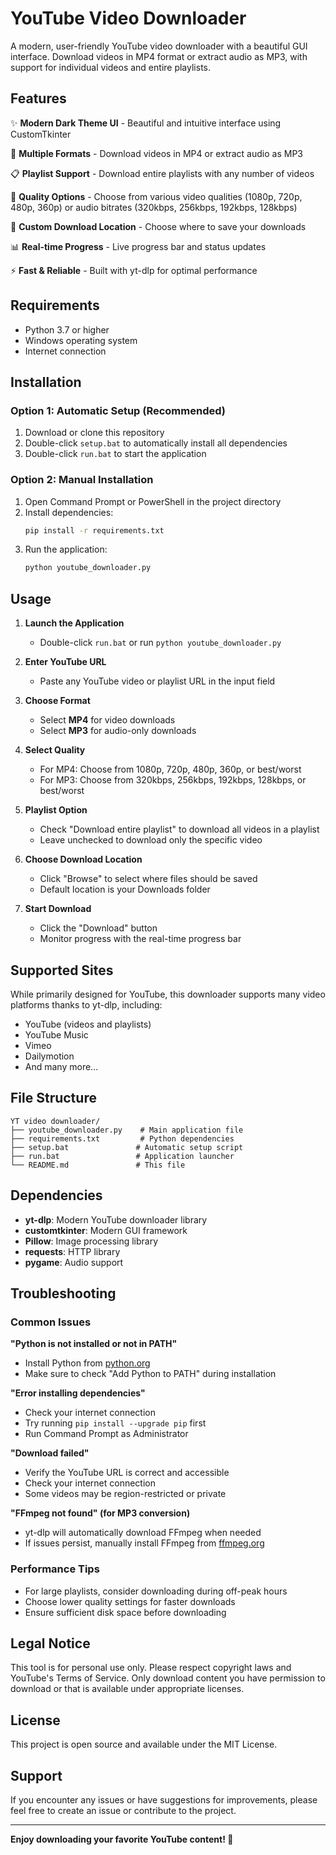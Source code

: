 # YouTube Video Downloader

A modern, user-friendly YouTube video downloader with a beautiful GUI interface. Download videos in MP4 format or extract audio as MP3, with support for individual videos and entire playlists.

## Features

✨ **Modern Dark Theme UI** - Beautiful and intuitive interface using CustomTkinter

🎥 **Multiple Formats** - Download videos in MP4 or extract audio as MP3

📋 **Playlist Support** - Download entire playlists with any number of videos

🎯 **Quality Options** - Choose from various video qualities (1080p, 720p, 480p, 360p) or audio bitrates (320kbps, 256kbps, 192kbps, 128kbps)

📁 **Custom Download Location** - Choose where to save your downloads

📊 **Real-time Progress** - Live progress bar and status updates

⚡ **Fast & Reliable** - Built with yt-dlp for optimal performance

## Requirements

- Python 3.7 or higher
- Windows operating system
- Internet connection

## Installation

### Option 1: Automatic Setup (Recommended)

1. Download or clone this repository
2. Double-click `setup.bat` to automatically install all dependencies
3. Double-click `run.bat` to start the application

### Option 2: Manual Installation

1. Open Command Prompt or PowerShell in the project directory
2. Install dependencies:
   ```bash
   pip install -r requirements.txt
   ```
3. Run the application:
   ```bash
   python youtube_downloader.py
   ```

## Usage

1. **Launch the Application**
   - Double-click `run.bat` or run `python youtube_downloader.py`

2. **Enter YouTube URL**
   - Paste any YouTube video or playlist URL in the input field

3. **Choose Format**
   - Select **MP4** for video downloads
   - Select **MP3** for audio-only downloads

4. **Select Quality**
   - For MP4: Choose from 1080p, 720p, 480p, 360p, or best/worst
   - For MP3: Choose from 320kbps, 256kbps, 192kbps, 128kbps, or best/worst

5. **Playlist Option**
   - Check "Download entire playlist" to download all videos in a playlist
   - Leave unchecked to download only the specific video

6. **Choose Download Location**
   - Click "Browse" to select where files should be saved
   - Default location is your Downloads folder

7. **Start Download**
   - Click the "Download" button
   - Monitor progress with the real-time progress bar

## Supported Sites

While primarily designed for YouTube, this downloader supports many video platforms thanks to yt-dlp, including:

- YouTube (videos and playlists)
- YouTube Music
- Vimeo
- Dailymotion
- And many more...

## File Structure

```
YT video downloader/
├── youtube_downloader.py    # Main application file
├── requirements.txt         # Python dependencies
├── setup.bat               # Automatic setup script
├── run.bat                 # Application launcher
└── README.md               # This file
```

## Dependencies

- **yt-dlp**: Modern YouTube downloader library
- **customtkinter**: Modern GUI framework
- **Pillow**: Image processing library
- **requests**: HTTP library
- **pygame**: Audio support

## Troubleshooting

### Common Issues

**"Python is not installed or not in PATH"**
- Install Python from [python.org](https://python.org)
- Make sure to check "Add Python to PATH" during installation

**"Error installing dependencies"**
- Check your internet connection
- Try running `pip install --upgrade pip` first
- Run Command Prompt as Administrator

**"Download failed"**
- Verify the YouTube URL is correct and accessible
- Check your internet connection
- Some videos may be region-restricted or private

**"FFmpeg not found" (for MP3 conversion)**
- yt-dlp will automatically download FFmpeg when needed
- If issues persist, manually install FFmpeg from [ffmpeg.org](https://ffmpeg.org)

### Performance Tips

- For large playlists, consider downloading during off-peak hours
- Choose lower quality settings for faster downloads
- Ensure sufficient disk space before downloading

## Legal Notice

This tool is for personal use only. Please respect copyright laws and YouTube's Terms of Service. Only download content you have permission to download or that is available under appropriate licenses.

## License

This project is open source and available under the MIT License.

## Support

If you encounter any issues or have suggestions for improvements, please feel free to create an issue or contribute to the project.

---

**Enjoy downloading your favorite YouTube content! 🎉**